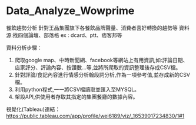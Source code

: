 # Data_Analyze_Wowprime

餐飲趨勢分析
針對王品集團旗下各餐飲品牌聲量、消費者喜好轉換的趨勢等
資料源:找四個論壇、部落格
ex : dcard、ptt、痞客邦等

資料分析步驟：
1. 爬取google map、中時新聞網、facebook等網站上有用資訊,如:評論日期、店家評分、評論內容、按讚數...等,並將所爬取的資訊整理後存成CSV檔。
2. 針對評論/食記內容進行情感分析翰段詞分析,作為一項參考值,並存成新的CSV檔。 
3. 利用python程式,一一將CSV檔讀取並匯入至MYSQL。 
4. 架設API,供使用者存取其指定的集團餐廳的數據內容。

視覺化(Tableau)連結：https://public.tableau.com/app/profile/wei6189/viz/_16539017234830/1#1
